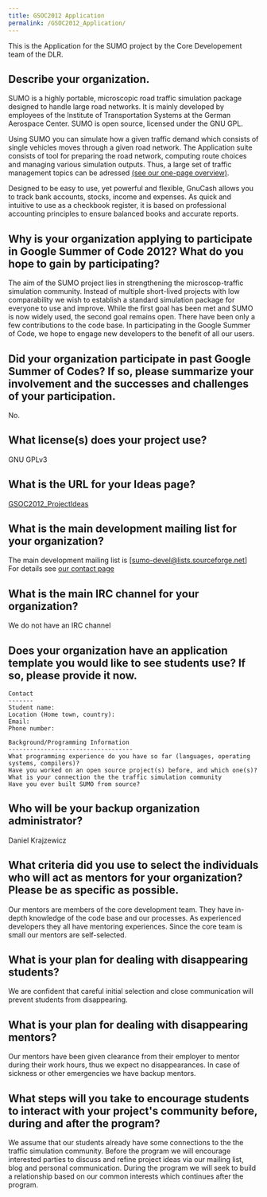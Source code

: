 ```yaml
---
title: GSOC2012 Application
permalink: /GSOC2012_Application/
---
```


This is the Application for the SUMO project by the Core Developement team of the DLR.

Describe your organization.
---------------------------

SUMO is a highly portable, microscopic road traffic simulation package designed to handle large road networks. It is mainly developed by employees of the Institute of Transportation Systems at the German Aerospace Center. SUMO is open source, licensed under the GNU GPL.

Using SUMO you can simulate how a given traffic demand which consists of single vehicles moves through a given road network. The Application suite consists of tool for preparing the road network, computing route choices and managing various simulation outputs. Thus, a large set of traffic management topics can be adressed [(see our one-page overview)](http://sumo.sourceforge.net/doc/current/docs/userdoc/Sumo_at_a_Glance).

Designed to be easy to use, yet powerful and flexible, GnuCash allows you to track bank accounts, stocks, income and expenses. As quick and intuitive to use as a checkbook register, it is based on professional accounting principles to ensure balanced books and accurate reports.

Why is your organization applying to participate in Google Summer of Code 2012? What do you hope to gain by participating?
--------------------------------------------------------------------------------------------------------------------------

The aim of the SUMO project lies in strengthening the microscop-traffic simulation community. Instead of multiple short-lived projects with low comparability we wish to establish a standard simulation package for everyone to use and improve. While the first goal has been met and SUMO is now widely used, the second goal remains open. There have been only a few contributions to the code base. In participating in the Google Summer of Code, we hope to engage new developers to the benefit of all our users.

Did your organization participate in past Google Summer of Codes? If so, please summarize your involvement and the successes and challenges of your participation.
------------------------------------------------------------------------------------------------------------------------------------------------------------------

No.

What license(s) does your project use?
--------------------------------------

GNU GPLv3

What is the URL for your Ideas page?
------------------------------------

[GSOC2012_ProjectIdeas](/GSOC2012_ProjectIdeas "wikilink")

What is the main development mailing list for your organization?
----------------------------------------------------------------

The main development mailing list is \[sumo-devel@lists.sourceforge.net\] For details see [our contact page](http://sumo.sourceforge.net/doc/current/docs/userdoc/Contact.html)

What is the main IRC channel for your organization?
---------------------------------------------------

We do not have an IRC channel

Does your organization have an application template you would like to see students use? If so, please provide it now.
---------------------------------------------------------------------------------------------------------------------

    Contact
    -------
    Student name:
    Location (Home town, country):
    Email:
    Phone number:

    Background/Programming Information
    -----------------------------------
    What programming experience do you have so far (languages, operating systems, compilers)?
    Have you worked on an open source project(s) before, and which one(s)?
    What is your connection the the traffic simulation community
    Have you ever built SUMO from source?

Who will be your backup organization administrator?
---------------------------------------------------

Daniel Krajzewicz

What criteria did you use to select the individuals who will act as mentors for your organization? Please be as specific as possible.
-------------------------------------------------------------------------------------------------------------------------------------

Our mentors are members of the core development team. They have in-depth knowledge of the code base and our processes. As experienced developers they all have mentoring experiences. Since the core team is small our mentors are self-selected.

What is your plan for dealing with disappearing students?
---------------------------------------------------------

We are confident that careful initial selection and close communication will prevent students from disappearing.

What is your plan for dealing with disappearing mentors?
--------------------------------------------------------

Our mentors have been given clearance from their employer to mentor during their work hours, thus we expect no disappearances. In case of sickness or other emergencies we have backup mentors.

What steps will you take to encourage students to interact with your project's community before, during and after the program?
------------------------------------------------------------------------------------------------------------------------------

We assume that our students already have some connections to the the traffic simulation community. Before the program we will encourage interested parties to discuss and refine project ideas via our mailing list, blog and personal communication. During the program we will seek to build a relationship based on our common interests which continues after the program.